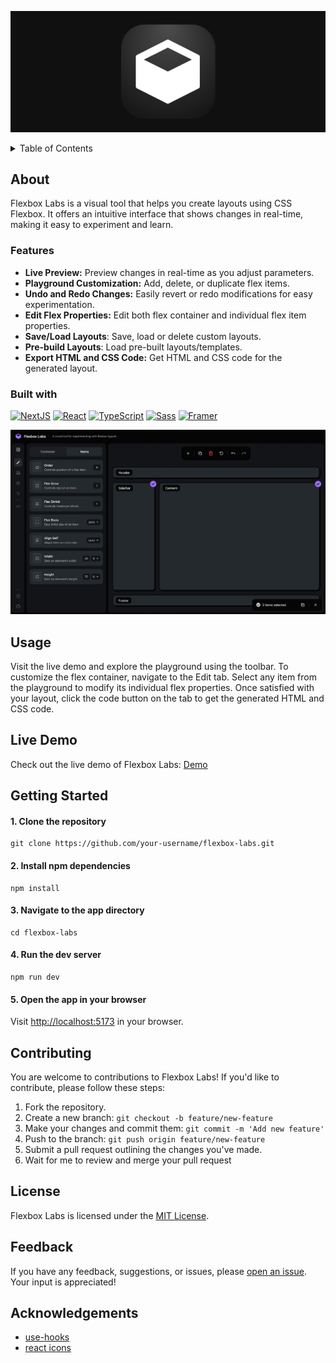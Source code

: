 <p align="center">
<img src=".github/images/banner.png" />
</p>

<details>
  <summary>Table of Contents</summary>
  <ul>
    <li>
      <a href="#about">About</a>
      <ul>
        <li><a href="#features">Features</a></li>
        <li><a href="#built-with">Built With</a></li>
      </ul>
    </li>
    <li><a href="#usage">Usage</a></li>
    <li><a href="#live-demo">Live Demo</a></li>
    <li><a href="#getting-started">Getting Started</a></li>
    <li><a href="#contributing">Contributing</a></li>
    <li><a href="#license">License</a></li>
    <li><a href="#feedback">Feedback</a></li>
  </ul>
</details>

## About
Flexbox Labs is a visual tool that helps you create layouts using CSS Flexbox. It offers an intuitive interface that shows changes in real-time, making it easy to experiment and learn.

### Features
- **Live Preview:** Preview changes in real-time as you adjust parameters.
- **Playground Customization:** Add, delete, or duplicate flex items.
- **Undo and Redo Changes:** Easily revert or redo modifications for easy experimentation.
- **Edit Flex Properties:** Edit both flex container and individual flex item properties.
- **Save/Load Layouts**: Save, load or delete custom layouts.
- **Pre-build Layouts**: Load pre-built layouts/templates.
- **Export HTML and CSS Code:** Get HTML and CSS code for the generated layout.

### Built with

[![NextJS][nextjs-image]][nextjs-url]
[![React][react-image]][react-url]
[![TypeScript][typescript-image]][typescript-url]
[![Sass][sass-image]][sass-url]
[![Framer][framer-image]][framer-url]

![FlexLab Screenshot](.github/images/Screenshot1.png)

## Usage
Visit the live demo and explore the playground using the toolbar. To customize the flex container, navigate to the Edit tab. Select any item from the playground to modify its individual flex properties. Once satisfied with your layout, click the code button on the tab to get the generated HTML and CSS code.

## Live Demo
Check out the live demo of Flexbox Labs: [Demo](https://flexboxlabs.netlify.app/)

## Getting Started

#### 1. Clone the repository

```shell
git clone https://github.com/your-username/flexbox-labs.git
```

#### 2. Install npm dependencies

```shell
npm install
```

#### 3. Navigate to the app directory
```shell
cd flexbox-labs
```

#### 4. Run the dev server

```shell
npm run dev
```

#### 5. Open the app in your browser

Visit [http://localhost:5173](http://localhost:5173) in your browser.

## Contributing
You are welcome to contributions to Flexbox Labs! If you'd like to contribute, please follow these steps:
1. Fork the repository.
2. Create a new branch: `git checkout -b feature/new-feature`
3. Make your changes and commit them: `git commit -m 'Add new feature'`
4. Push to the branch: `git push origin feature/new-feature`
5. Submit a pull request outlining the changes you've made.
6. Wait for me to review and merge your pull request

## License
Flexbox Labs is licensed under the [MIT License](LICENSE).

## Feedback

If you have any feedback, suggestions, or issues, please [open an issue](https://github.com/yourusername/flexbox-labs/issues).
Your input is appreciated!

## Acknowledgements

- [use-hooks](https://usehooks.com/)
- [react icons](https://usehooks.com/)

[nextjs-image]: https://img.shields.io/badge/NextJS-1a1a1a?style=for-the-badge&logo=nextdotjs
[react-image]: https://img.shields.io/badge/React-20232A?style=for-the-badge&logo=react&logoColor=61DAFB
[typescript-image]: https://shields.io/badge/TypeScript-3178C6?logo=TypeScript&logoColor=FFF&style=for-the-badge
[sass-image]: https://img.shields.io/badge/Sass-CC6699?style=for-the-badge&logo=sass&logoColor=white
[framer-image]: https://img.shields.io/badge/Framer%20Motion-1a1a1a?style=for-the-badge&logo=framer

[nextjs-url]: https://nextjs.org/
[react-url]: https://react.dev/
[typescript-url]: https://www.typescriptlang.org/
[sass-url]: https://sass-lang.com/
[framer-url]: https://www.framer.com
